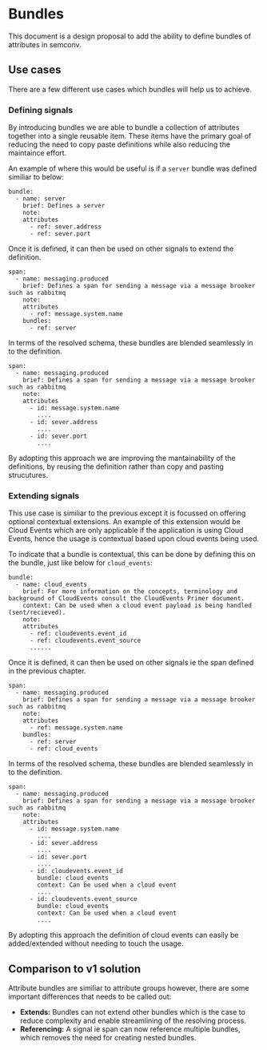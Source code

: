 # Bundles

This document is a design proposal to add the ability to define bundles of attributes in semconv.

## Use cases

There are a few different use cases which bundles will help us to achieve.

### Defining signals

By introducing bundles we are able to bundle a collection of attributes together into a single reusable item. 
These items have the primary goal of reducing the need to copy paste definitions while also reducing the maintaince effort.

An example of where this would be useful is if a `server` bundle was defined similiar to below:

```
bundle:
  - name: server
    brief: Defines a server
    note:
    attributes
      - ref: sever.address
      - ref: sever.port
```

Once it is defined, it can then be used on other signals to extend the definition.

```
span:
  - name: messaging.produced
    brief: Defines a span for sending a message via a message brooker such as rabbitmq
    note:
    attributes
      - ref: message.system.name
    bundles:
      - ref: server
```

In terms of the resolved schema, these bundles are blended seamlessly in to the definition.

```
span:
  - name: messaging.produced
    brief: Defines a span for sending a message via a message brooker such as rabbitmq
    note:
    attributes
      - id: message.system.name
        ....
      - id: sever.address
        ....
      - id: sever.port
        ....
```

By adopting this approach we are improving the mantainability of the definitions,
by reusing the definition rather than copy and pasting strucutures.

### Extending signals

This use case is similiar to the previous except it is focussed on offering optional contextual extensions.
An example of this extension would be Cloud Events which are only applicable if the application is using Cloud Events, 
hence the usage is contextual based upon cloud events being used.

To indicate that a bundle is contextual, this can be done by defining this on the bundle, just like below for `cloud_events`:

```
bundle:
  - name: cloud_events
    brief: For more information on the concepts, terminology and background of CloudEvents consult the CloudEvents Primer document.
    context: Can be used when a cloud event payload is being handled (sent/recieved).
    note:
    attributes
      - ref: cloudevents.event_id
      - ref: cloudevents.event_source
      ......
```
Once it is defined, it can then be used on other signals ie the span defined in the previous chapter.

```
span:
  - name: messaging.produced
    brief: Defines a span for sending a message via a message brooker such as rabbitmq
    note:
    attributes
      - ref: message.system.name
    bundles:
      - ref: server
      - ref: cloud_events
```

In terms of the resolved schema, these bundles are blended seamlessly in to the definition.

```
span:
  - name: messaging.produced
    brief: Defines a span for sending a message via a message brooker such as rabbitmq
    note:
    attributes
      - id: message.system.name
        ....
      - id: sever.address
        ....
      - id: sever.port
        ....
      - id: cloudevents.event_id
        bundle: cloud_events
        context: Can be used when a cloud event 
        ....
      - id: cloudevents.event_source
        bundle: cloud_events
        context: Can be used when a cloud event 
        ....
```

By adopting this approach the definition of cloud events can easily be added/extended without needing to touch the usage.

## Comparison to v1 solution
Attribute bundles are similiar to attribute groups however,
there are some important differences that needs to be called out:

* **Extends:** Bundles can not extend other bundles which is the case to reduce complexity
and enable streamlining of the resolving process.
* **Referencing:** A signal ie span can now reference multiple bundles,
which removes the need for creating nested bundles.
